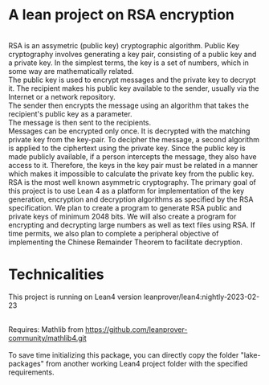 # A lean project on RSA encryption
<br />
RSA is an assymetric (public key) cryptographic algorithm. Public Key cryptography involves
generating a key pair, consisting of a public key and a private key. In the simplest
terms, the key is a set of numbers, which in some way are mathematically related.<br />
The public key is used to encrypt messages and the private key to decrypt it. The recipient makes his public key available to the sender,
usually via the Internet or a network repository.<br /> The sender then encrypts the message using an algorithm that takes the recipient's public key as a parameter.<br />
The message is then sent to the recipients.<br /> Messages can be encrypted only once. It is decrypted with the matching private key from the key-pair. 
To decipher the message,
a second algorithm is applied to the ciphertext using the private key.   
Since the public key is made publicly available, if a person intercepts the message, they also have access to it.
Therefore, the keys in the key pair must be related in a manner which makes it impossible to calculate the private key from the public key.
RSA is the most well known asymmetric cryptography. 
The primary goal of this project is to use Lean 4 as a platform for implementation of the key generation, encryption and
decryption algorithms as specified by the RSA specification. We plan to create a program to generate RSA public and private keys of minimum 2048 bits.
We will also create a program for encrypting and decrypting large numbers as well as text files using RSA. 
If time permits, we also plan to complete a peripheral objective of implementing the Chinese Remainder Theorem to facilitate decryption.

# Technicalities
This project is running on Lean4 version leanprover/lean4:nightly-2023-02-23 <br /> <br />

Requires: Mathlib from https://github.com/leanprover-community/mathlib4.git <br /> <br />
To save time initializing this package, you can directly copy the folder "lake-packages" from another working Lean4 project folder with the specified requirements.


